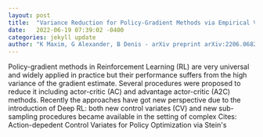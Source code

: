 ```yaml
---
layout: post
title:  "Variance Reduction for Policy-Gradient Methods via Empirical Variance Minimization"
date:   2022-06-19 07:39:02 -0400
categories: jekyll update
author: "K Maxim, G Alexander, B Denis - arXiv preprint arXiv:2206.06827, 2022"
---
```

Policy-gradient methods in Reinforcement Learning (RL) are very universal and widely applied in practice but their performance suffers from the high variance of the gradient estimate. Several procedures were proposed to reduce it including actor-critic (AC) and advantage actor-critic (A2C) methods. Recently the approaches have got new perspective due to the introduction of Deep RL: both new control variates (CV) and new sub-sampling procedures became available in the setting of complex  Cites: Action-depedent Control Variates for Policy Optimization via Stein's